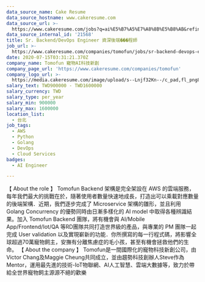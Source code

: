 ```yaml
---
data_source_name: Cake Resume
data_source_hostname: www.cakeresume.com
data_source_url: >-
  https://www.cakeresume.com/jobs?q=ai%E5%B7%A5%E7%A8%8B%E5%B8%AB&refinementList%5Blang_[…]y_type%5D=per_year&range%5Bsalary_range%5D%5Bmin%5D=1000000
data_source_internal_id: '21568'
title: Sr. Backend/DevOps Engineer 資深後端���程師
job_url: >-
  https://www.cakeresume.com/companies/tomofun/jobs/sr-backend-devops-engineer-senior-backend-engineer
date: 2020-07-15T03:31:21.370Z
company_name: Tomofun 寵物AI科技新創
company_page_url: 'https://www.cakeresume.com/companies/tomofun'
company_logo_url: >-
  https://media.cakeresume.com/image/upload/s--Lnjf32Kn--/c_pad,fl_png8,h_200,w_200/v1594890273/ztfrcn5jli33qaw9bpsz.png
salary_text: TWD900000 - TWD1600000
salary_currency: TWD
salary_type: per_year
salary_min: 900000
salary_max: 1600000
location_list:
  - 台北
job_tags:
  - AWS
  - Python
  - Golang
  - DevOps
  - Cloud Services
badges:
  - AI Engineer

---
```


【 About the role 】 Tomofun Backend 架構是完全架設在 AWS 的雲端服務，每年我們最大的挑戰在於，隨著使用者數量快速地成長，打造出可以乘載對應數量的後端架構．近期，我們逐步完成了 Microservice 架構的雛形，並且利用 Golang Concurrency 的優勢同時由日漸多樣化的 AI model 中取得各種辨識結果。加入 Tomofun Backend 團隊，將有機會與 AI/Mobile App/Frontend/Iot/QA 等RD團隊共同打造世界級的產品，與專業的 PM 團隊一起完成 User validation 以及實現嶄新的功能．你所撰寫的每一行程式碼，將影響全球超過70萬寵物飼主，安撫有分離焦慮症的毛小孩，甚至有機會拯救他們的生命。 【 About the company 】 Tomofun是一間國際化的寵物科技新創公司，由Victor Chang及Maggie Cheung共同成立，並由趨勢科技創辦人Steve作為Mentor，運用最先進的技術-IoT物聯網、AI人工智慧、雲端大數據等，致力於帶給全世界寵物飼主源源不絕的歡樂